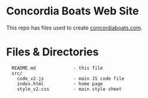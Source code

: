 # Concordia Boats Web Site

This repo has files used to create [concordiaboats.com](https://www.concordiaboats.com/).

# Files & Directories

```
  README.md              - this file
  src/
    code_v2.js           - main JS code file
    index.html           - home page
    style_v2.css         - main style sheet
```
